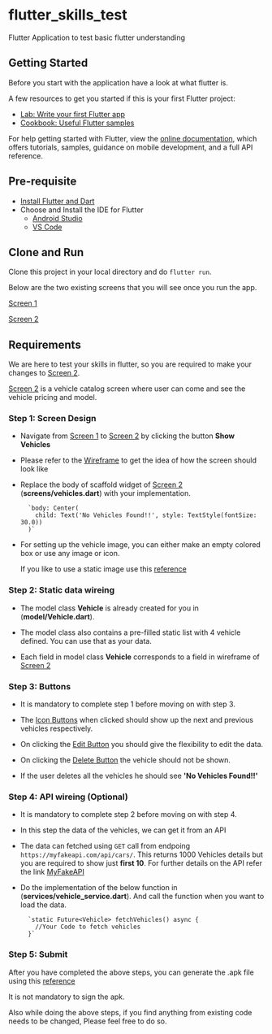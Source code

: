 # flutter_skills_test

Flutter Application to test basic flutter understanding

## Getting Started

Before you start with the application have a look at what flutter is.

A few resources to get you started if this is your first Flutter project:

- [Lab: Write your first Flutter app](https://flutter.dev/docs/get-started/codelab)
- [Cookbook: Useful Flutter samples](https://flutter.dev/docs/cookbook)

For help getting started with Flutter, view the
[online documentation](https://flutter.dev/docs), which offers tutorials,
samples, guidance on mobile development, and a full API reference.

## Pre-requisite
 
- [Install Flutter and Dart](https://flutter.dev/docs/get-started/install) 
- Choose and Install the IDE for Flutter
    - [Android Studio](https://flutter.dev/docs/get-started/editor?tab=androidstudio)
    - [VS Code](https://flutter.dev/docs/get-started/editor?tab=vscode)

## Clone and Run

Clone this project in your local directory and do `flutter run`.

Below are the two existing screens that you will see once you run the app.

[Screen 1](https://ibb.co/PMvW3n5)

[Screen 2](https://ibb.co/hKNZJMf)

## Requirements

We are here to test your skills in flutter, so you are required to make your changes to [Screen 2](https://ibb.co/hKNZJMf).

[Screen 2](https://ibb.co/hKNZJMf) is a vehicle catalog screen where user can come and see the vehicle pricing and model.

### Step 1: Screen Design

- Navigate from [Screen 1](https://ibb.co/PMvW3n5) to  [Screen 2](https://ibb.co/hKNZJMf) by clicking the button **Show Vehicles**

- Please refer to the [Wireframe](https://ibb.co/2y7SZDQ) to get the idea of how the screen should look like

- Replace the body of scaffold widget of [Screen 2](https://ibb.co/hKNZJMf) (**screens/vehicles.dart**) with your implementation.

        `body: Center(
          child: Text('No Vehicles Found!!', style: TextStyle(fontSize: 30.0))
        )`

- For setting up the vehicle image, you can either make an empty colored box or use any image or icon.

    If you like to use a static image use this [reference](https://flutter.dev/docs/development/ui/assets-and-images)

### Step 2: Static data wireing

- The model class **Vehicle** is already created for you in (**model/Vehicle.dart**).

- The model class also contains a pre-filled static list with 4 vehicle defined. You can use that as your data.

- Each field in model class **Vehicle** corresponds to a field in wireframe of [Screen 2](https://ibb.co/2y7SZDQ)

### Step 3: Buttons

- It is mandatory to complete step 1 before moving on with step 3.

- The [Icon Buttons](https://ibb.co/gwwVm5M) when clicked should show up the next and previous vehicles respectively.

- On clicking the [Edit Button](https://ibb.co/MGD8SYr) you should give the flexibility to edit the data.

- On clicking the [Delete Button](https://ibb.co/MNmMNf1) the vehicle should not be shown.

- If the user deletes all the vehicles he should see **'No Vehicles Found!!'**

### Step 4: API wireing (Optional)

- It is mandatory to complete step 2 before moving on with step 4.

- In this step the data of the vehicles, we can get it from an API

- The data can fetched using `GET` call from endpoing `https://myfakeapi.com/api/cars/`. This returns 1000 Vehicles details but you are required to show just **first 10**. For further details on the API refer the link [MyFakeAPI](https://myfakeapi.com/)

- Do the implementation of the below function in (**services/vehicle_service.dart**). And call the function when you want to load the data.

        `static Future<Vehicle> fetchVehicles() async {
          //Your Code to fetch vehicles
        }`

### Step 5: Submit

After you have completed the above steps, you can generate the .apk file using this [reference](https://flutter.dev/docs/deployment/android)

It is not mandatory to sign the apk.

Also while doing the above steps, if you find anything from existing code needs to be changed, Please feel free to do so.
